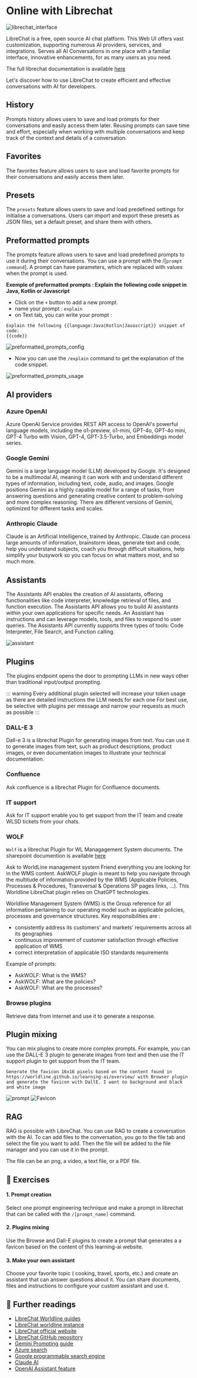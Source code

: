# Online with Librechat

![librechat_interface](../assets/images/librechat_interface.png)

LibreChat is a free, open source AI chat platform. This Web UI offers vast customization, supporting numerous AI providers, services, and integrations. Serves all AI Conversations in one place with a familiar interface, innovative enhancements, for as many users as you need.

The full librechat documentation is available [here](https://www.librechat.ai/docs)

Let's discover how to use LibreChat to create efficient and effective conversations with AI for developers.

## History

Prompts history allows users to save and load prompts for their conversations and easily access them later. Reusing prompts can save time and effort, especially when working with multiple conversations and keep track of the context and details of a conversation.

## Favorites

The favorites feature allows users to save and load favorite prompts for their conversations and easily access them later.

## Presets

The `presets` feature allows users to save and load predefined settings for initialise a conversations. Users can import and export these presets as JSON files, set a default preset, and share them with others.

## Preformatted prompts

The prompts feature allows users to save and load predefined prompts to use it during their conversations.
You can use a prompt with the /[`prompt command`]. A prompt can have parameters, which are replaced with values when the prompt is used.

**Exemple of preformatted prompts : Explain the following code snippet in Java, Kotlin or Javascript**

- Click on the `+` button to add a new prompt.
- name your prompt : `explain`
- on Text tab, you can write your prompt :

```
Explain the following {{language:Java|Kotlin|Javascript}} snippet of code:
{{code}}
```

![preformatted_prompts_config](../assets/images/prompt.png)

- Now you can use the `/explain` command to get the explanation of the code snippet.

![preformatted_prompts_usage](../assets/images/demo_prompt.gif)

## AI providers

### Azure OpenAI

Azure OpenAI Service provides REST API access to OpenAI's powerful language models, including the o1-preview, o1-mini, GPT-4o, GPT-4o mini, GPT-4 Turbo with Vision, GPT-4, GPT-3.5-Turbo, and Embeddings model series.

### Google Gemini

Gemini is a large language model (LLM) developed by Google. It's designed to be a multimodal AI, meaning it can work with and understand different types of information, including text, code, audio, and images. Google positions Gemini as a highly capable model for a range of tasks, from answering questions and generating creative content to problem-solving and more complex reasoning. There are different versions of Gemini, optimized for different tasks and scales.

### Anthropic Claude

Claude is an Artificial Intelligence, trained by Anthropic. Claude can process large amounts of information, brainstorm ideas, generate text and code, help you understand subjects, coach you through difficult situations, help simplify your busywork so you can focus on what matters most, and so much more.

## Assistants

The Assistants API enables the creation of AI assistants, offering functionalities like code interpreter, knowledge retrieval of files, and function execution. The Assistants API allows you to build AI assistants within your own applications for specific needs. An Assistant has instructions and can leverage models, tools, and files to respond to user queries. The Assistants API currently supports three types of tools: Code Interpreter, File Search, and Function calling.

![assistant](../assets/images/assistant.png)

## Plugins

The plugins endpoint opens the door to prompting LLMs in new ways other than traditional input/output prompting.

::: warning
Every additional plugin selected will increase your token usage as there are detailed instructions the LLM needs for each one
For best use, be selective with plugins per message and narrow your requests as much as possible
:::

### DALL-E 3

Dall-e 3 is a librechat Plugin for generating images from text. You can use it to generate images from text, such as product descriptions, product images, or even documentation images to illustrate your technical documentation.

### Confluence

Ask confluence is a librechat Plugin for Confluence documents.

### IT support

Ask for IT support enable you to get support from the IT team and create WLSD tickets from your chats.

### WOLF

`Wolf` is a librechat Plugin for WL Managagement System documents.
The sharepoint documention is available [here](https://worldline365.sharepoint.com/sites/AAC815)

Ask to WorldLine management system Friend everything you are looking for in the WMS content.
AskWOLF plugin is meant to help you navigate through the multitude of information provided by the WMS (Applicable Policies, Processes & Procedures, Transversal & Operations SP pages links, …). This Worldline LibreChat plugin relies on ChatGPT technologies.

​​​​​​​Worldline Management System (WMS) is the Group reference for all information pertaining to our operating model such as applicable policies, processes and governance structures.
Key responsibilities are :

- consistently address its customers’ and markets’ requirements across all its geographies
- continuous improvement of customer satisfaction through effective application of WMS
- correct interpretation of applicable ISO standards requirements

Example of prompts:

- AskWOLF: What is the WMS?
- AskWOLF: What are the policies?
- AskWOLF: What are the processes?

### Browse plugins

Retrieve data from internet and use it to generate a response.

## Plugin mixing

You can mix plugins to create more complex prompts. For example, you can use the DALL-E 3 plugin to generate images from text and then use the IT support plugin to get support from the IT team.

```
Generate the favicon 16x16 pixels based on the content found in
https://worldline.github.io/learning-ai/overview/ with Browser plugin
and generate the favicon with DallE. I want no background and black and white image
```

![prompt](../assets/images/multi_plugin.png)
![Favicon](../assets/images/result_prompt.png)

## RAG

RAG is possible with LibreChat. You can use RAG to create a conversation with the AI.
To can add files to the conversation, you go to the file tab and select the file you want to add. Then the file will be added to the file manager and you can use it in the prompt.

The file can be an png, a video, a text file, or a PDF file.

## 🧪 Exercises

#### 1. Prompt creation

Select one prompt engineering technique and make a prompt in librechat that can be called with the `/[prompt_name]` command.

#### 2. Plugins mixing

Use the Browse and Dall-E plugins to create a prompt that generates a a favicon based on the content of this learning-ai website.

#### 3. Make your own assistant

Choose your favorite topic ( cooking, travel, sports, etc.) and create an assistant that can answer questions about it. You can share documents, files and instructions to configure your custom assistant and use it.

## 📖 Further readings

- [LibreChat Worldline guides](https://worldline365.sharepoint.com/:u:/r/sites/GenerativeAIQA/SitePages/LibreChat-guides.aspx?csf=1&web=1&e=evKJpU)
- [LibreChat worldline instance](https://librechat.as8677.net/login)
- [LibreChat official website](https://www.librechat.ai/)
- [LibreChat GitHub repository](https://github.com/danny-avila/LibreChat)
- [Gemini Prompting guide]()
- [Azure search](https://learn.microsoft.com/en-us/azure/search/search-what-is-azure-search)
- [Google programmable search engine](https://programmablesearchengine.google.com/about/)
- [Claude AI](https://www.anthropic.com/)
- [OpenAI Assistant feature](https://platform.openai.com/docs/assistants/overview)
